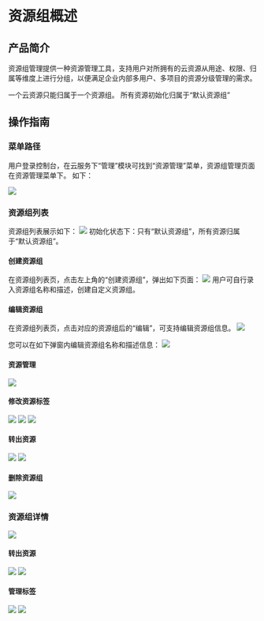 # 资源组概述
## 产品简介

资源组管理提供一种资源管理工具，支持用户对所拥有的云资源从用途、权限、归属等维度上进行分组，以便满足企业内部多用户、多项目的资源分级管理的需求。

一个云资源只能归属于一个资源组。 所有资源初始化归属于“默认资源组”

## 操作指南

### 菜单路径
用户登录控制台，在云服务下“管理”模块可找到“资源管理”菜单，资源组管理页面在资源管理菜单下。
如下：

![](https://github.com/jdcloudcom/cn/blob/wangxiaguang1116/image/resourcegroup/1-road.png)

### 资源组列表

资源组列表展示如下：
![](https://github.com/jdcloudcom/cn/blob/wangxiaguang1116/image/resourcegroup/2-list.png)
初始化状态下：只有“默认资源组”，所有资源归属于“默认资源组”。

#### 创建资源组

在资源组列表页，点击左上角的“创建资源组”，弹出如下页面：
![](https://github.com/jdcloudcom/cn/blob/wangxiaguang1116/image/resourcegroup/3-create.png)
用户可自行录入资源组名称和描述，创建自定义资源组。

#### 编辑资源组

在资源组列表页，点击对应的资源组后的“编辑”，可支持编辑资源组信息。
![](https://github.com/jdcloudcom/cn/blob/wangxiaguang1116/image/resourcegroup/4-edit.png)

您可以在如下弹窗内编辑资源组名称和描述信息：
![](https://github.com/jdcloudcom/cn/blob/wangxiaguang1116/image/resourcegroup/4-edit2.png)

#### 资源管理

![](https://github.com/jdcloudcom/cn/blob/wangxiaguang1116/image/resourcegroup/5-manage.png)

#### 修改资源标签

![](https://github.com/jdcloudcom/cn/blob/wangxiaguang1116/image/resourcegroup/6-modify%20label1.png)
![](https://github.com/jdcloudcom/cn/blob/wangxiaguang1116/image/resourcegroup/6-modify%20label2.png)
![](https://github.com/jdcloudcom/cn/blob/wangxiaguang1116/image/resourcegroup/6-modify%20labeil3.png)


#### 转出资源

![](https://github.com/jdcloudcom/cn/blob/wangxiaguang1116/image/resourcegroup/7-out1.png)
![](https://github.com/jdcloudcom/cn/blob/wangxiaguang1116/image/resourcegroup/7out2.png)


#### 删除资源组

![](https://github.com/jdcloudcom/cn/blob/wangxiaguang1116/image/resourcegroup/8-delete.png)

### 资源组详情

![](https://github.com/jdcloudcom/cn/blob/wangxiaguang1116/image/resourcegroup/9-detail.png)


#### 转出资源

![](https://github.com/jdcloudcom/cn/blob/wangxiaguang1116/image/resourcegroup/10-out1.png)
![](https://github.com/jdcloudcom/cn/blob/wangxiaguang1116/image/resourcegroup/10-out2.png)

#### 管理标签

![](https://github.com/jdcloudcom/cn/blob/wangxiaguang1116/image/resourcegroup/11-manage%20label1.png)
![](https://github.com/jdcloudcom/cn/blob/wangxiaguang1116/image/resourcegroup/11-manage%20label2.png)

